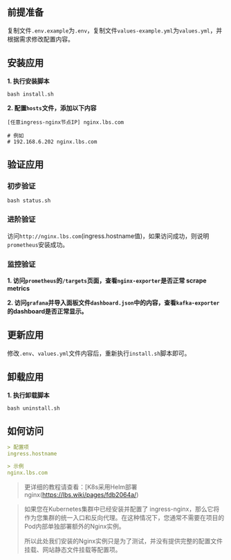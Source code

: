 前提准备
---

复制文件`.env.example`为`.env`，复制文件`values-example.yml`为`values.yml`，并根据需求修改配置内容。

安装应用
---

**1. 执行安装脚本**

```shell
bash install.sh
```

**2. 配置`hosts`文件，添加以下内容**

```
[任意ingress-nginx节点IP] nginx.lbs.com

# 例如
# 192.168.6.202 nginx.lbs.com
```

验证应用
---

### 初步验证

```shell
bash status.sh
```

### 进阶验证

访问`http://nginx.lbs.com`(ingress.hostname值)，如果访问成功，则说明`prometheus`安装成功。

### 监控验证

**1. 访问`prometheus`的`/targets`页面，查看`nginx-exporter`是否正常 scrape metrics**

**2. 访问`grafana`并导入面板文件`dashboard.json`中的内容，查看`kafka-exporter`的dashboard是否正常显示。**

更新应用
---

修改`.env`、`values.yml`文件内容后，重新执行`install.sh`脚本即可。

卸载应用
---

**1. 执行卸载脚本**

```shell
bash uninstall.sh
```

## 如何访问

```markdown
> 配置项
ingress.hostname

> 示例
nginx.lbs.com
```

> 更详细的教程请查看：[K8s采用Helm部署nginx(https://lbs.wiki/pages/fdb2064a/)

> 如果您在Kubernetes集群中已经安装并配置了 ingress-nginx，那么它将作为您集群的统一入口和反向代理。在这种情况下，您通常不需要在项目的Pod内部单独部署额外的Nginx实例。
> 
> 所以此处我们安装的Nginx实例只是为了测试，并没有提供完整的配置文件挂载、网站静态文件挂载等配置项。
